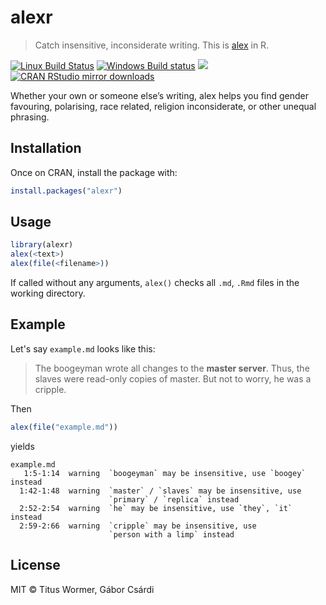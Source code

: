 


# alexr

> Catch insensitive, inconsiderate writing. This is
> [alex](https://github.com/wooorm/alex) in R.

[![Linux Build Status](https://travis-ci.org/gaborcsardi/alexr.svg?branch=master)](https://travis-ci.org/gaborcsardi/alexr)
[![Windows Build status](https://ci.appveyor.com/api/projects/status/github/gaborcsardi/alexr?svg=true)](https://ci.appveyor.com/project/gaborcsardi/alexr)
[![](http://www.r-pkg.org/badges/version/alexr)](http://www.r-pkg.org/pkg/alexr)
[![CRAN RStudio mirror downloads](http://cranlogs.r-pkg.org/badges/alexr)](http://www.r-pkg.org/pkg/alexr)


Whether your own or someone else’s writing, alex helps you find gender
favouring, polarising, race related, religion inconsiderate, or other
unequal phrasing.

## Installation

Once on CRAN, install the package with:


```r
install.packages("alexr")
```

## Usage


```r
library(alexr)
alex(<text>)
alex(file(<filename>))
```

If called without any arguments, `alex()` checks all `.md`, `.Rmd` files
in the working directory.

## Example

Let's say `example.md` looks like this:

> The boogeyman wrote all changes to the **master server**. Thus, the slaves
> were read-only copies of master. But not to worry, he was a cripple.

Then
```r
alex(file("example.md"))
```
yields
```
example.md
   1:5-1:14  warning  `boogeyman` may be insensitive, use `boogey` instead
  1:42-1:48  warning  `master` / `slaves` may be insensitive, use
                      `primary` / `replica` instead
  2:52-2:54  warning  `he` may be insensitive, use `they`, `it` instead
  2:59-2:66  warning  `cripple` may be insensitive, use
                      `person with a limp` instead
```

## License

MIT © Titus Wormer, Gábor Csárdi

